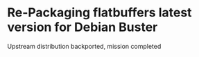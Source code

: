 # Re-Packaging flatbuffers latest version for Debian Buster

Upstream distribution backported, mission completed
